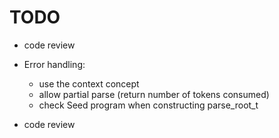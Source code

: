 # TODO

* code review

* Error handling:
    * use the context concept
    * allow partial parse (return number of tokens consumed)
    * check Seed program when constructing parse_root_t

* code review
